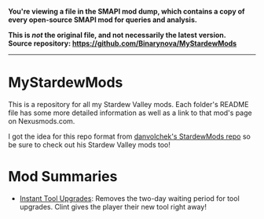 **You're viewing a file in the SMAPI mod dump, which contains a copy of every open-source SMAPI mod
for queries and analysis.**

**This is _not_ the original file, and not necessarily the latest version.**  
**Source repository: https://github.com/Binarynova/MyStardewMods**

----

# MyStardewMods

This is a repository for all my Stardew Valley mods. Each folder's README file has some more detailed information as well as a link to that mod's page on Nexusmods.com.

I got the idea for this repo format from [danvolchek's StardewMods repo](https://github.com/danvolchek/StardewMods) so be sure to check out his Stardew Valley mods too!

# Mod Summaries
- [Instant Tool Upgrades](https://github.com/Binarynova/MyStardewMods/tree/main/InstantToolUpgrades): Removes the two-day waiting period for tool upgrades. Clint gives the player their new tool right away!
